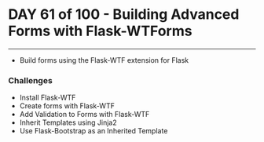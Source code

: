 # DAY 61 of 100 - Building Advanced Forms with Flask-WTForms
-----

-  Build forms using the Flask-WTF extension for Flask

### Challenges

- Install Flask-WTF
- Create forms with Flask-WTF
- Add Validation to Forms with Flask-WTF
- Inherit Templates using Jinja2
- Use Flask-Bootstrap as an Inherited Template

